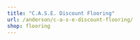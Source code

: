 ```yaml
---
title: "C.A.S.E. Discount Flooring"
url: /anderson/c-a-s-e-discount-flooring/
shop: flooring
---
```

